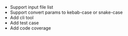 - Support input file list
- Support convert params to kebab-case or snake-case
- Add cli tool
- Add test case
- Add code coverage
